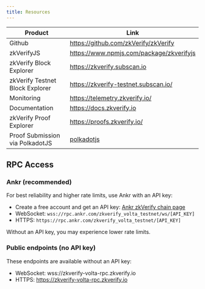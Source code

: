 ```yaml
---
title: Resources
---
```


| Product                                                     | Link                                                                                                                                                                                                             |
| ----------------------------------------------------------- | ---------------------------------------------------------------------------------------------------------------------------------------------------------------------------------------------------------------- |
| Github                                                      | https://github.com/zkVerify/zkVerify                                                                                                                                                                             |
| zkVerifyJS                                                  | https://www.npmjs.com/package/zkverifyjs                                                                                                                                                                         |
| zkVerify Block Explorer                                     | https://zkverify.subscan.io                                                                                                                                                                            |
| zkVerify Testnet Block Explorer                                     | https://zkverify-testnet.subscan.io/                                                                                                                                                                             |
| Monitoring                                                  | https://telemetry.zkverify.io/                                                                                                                                                                                   |
| Documentation                                               | https://docs.zkverify.io                                                                                                                                                                                         |
| zkVerify Proof Explorer                                     | https://proofs.zkverify.io/                                                                                                                                                                                      |
| Proof Submission via PolkadotJS                             | [polkadotjs](https://polkadot.js.org/apps/?rpc=wss%3A%2F%2Fzkverify-volta-rpc.zkverify.io%2Fwss#/explorer)                                                                                                              |

## RPC Access

### Ankr (recommended)

For best reliability and higher rate limits, use Ankr with an API key:

- Create a free account and get an API key: [Ankr zkVerify chain page](https://www.ankr.com/web3-api/chains-list/zkverify/)
- WebSocket: `wss://rpc.ankr.com/zkverify_volta_testnet/ws/[API_KEY]`
- HTTPS: `https://rpc.ankr.com/zkverify_volta_testnet/[API_KEY]`

Without an API key, you may experience lower rate limits.

### Public endpoints (no API key)

These endpoints are available without an API key:

- WebSocket: wss://zkverify-volta-rpc.zkverify.io
- HTTPS: https://zkverify-volta-rpc.zkverify.io